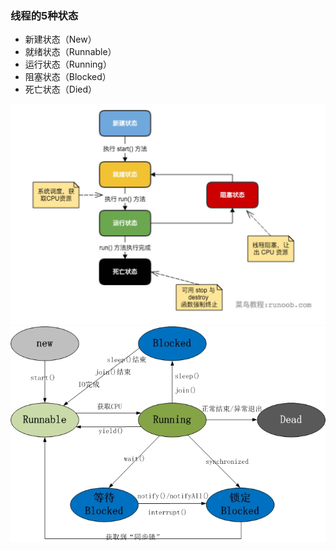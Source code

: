 ### 线程的5种状态
* 新建状态（New）
* 就绪状态（Runnable）
* 运行状态（Running）
* 阻塞状态（Blocked）
* 死亡状态（Died）

<div align="center">
<img src="https://github.com/malele4th/Java_runoob/blob/master/thread/picture/java-thread.jpg" />  
</div>

<div align="center">
<img src="https://github.com/malele4th/Java_runoob/blob/master/thread/picture/java-thread2.jpg" />  
</div>
